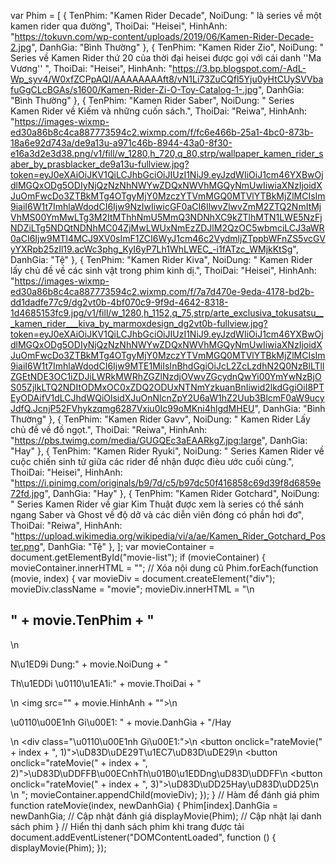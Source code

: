 var Phim = [
    {
        TenPhim: "Kamen Rider Decade",
        NoiDung: " là series về một kamen rider qua đường", ThoiDai: "Heisei",
        HinhAnh: "https://tokuvn.com/wp-content/uploads/2019/06/Kamen-Rider-Decade-2.jpg",
        DanhGia: "Bình Thường"
    },
    {
        TenPhim: "Kamen Rider Zio",
        NoiDung: " Series về Kamen Rider thứ 20 của thời đại heisei được gọi với cái danh ''Ma Vương'' ", ThoiDai: "Heisei",
        HinhAnh: "https://3.bp.blogspot.com/-AdL-Wp_syv4/W0xfZCPpAQI/AAAAAAAAft8/vN1Li73ZuCQfl5Yju0yHtCUySVVbafuGgCLcBGAs/s1600/Kamen-Rider-Zi-O-Toy-Catalog-1-.jpg",
        DanhGia: "Bình Thường"
    },
    {
        TenPhim: "Kamen Rider Saber",
        NoiDung: " Series Kamen Rider về Kiếm và những cuốn sách.", ThoiDai: "Reiwa",
        HinhAnh: "https://images-wixmp-ed30a86b8c4ca887773594c2.wixmp.com/f/fc6e466b-25a1-4bc0-873b-18a6e92d743a/de9a13u-a971c46b-8944-43a0-8f30-e16a3d2e3d38.png/v1/fill/w_1280,h_720,q_80,strp/wallpaper_kamen_rider_saber_by_prasblacker_de9a13u-fullview.jpg?token=eyJ0eXAiOiJKV1QiLCJhbGciOiJIUzI1NiJ9.eyJzdWIiOiJ1cm46YXBwOjdlMGQxODg5ODIyNjQzNzNhNWYwZDQxNWVhMGQyNmUwIiwiaXNzIjoidXJuOmFwcDo3ZTBkMTg4OTgyMjY0MzczYTVmMGQ0MTVlYTBkMjZlMCIsIm9iaiI6W1t7ImhlaWdodCI6Ijw9NzIwIiwicGF0aCI6IlwvZlwvZmM2ZTQ2NmItMjVhMS00YmMwLTg3M2ItMThhNmU5MmQ3NDNhXC9kZTlhMTN1LWE5NzFjNDZiLTg5NDQtNDNhMC04ZjMwLWUxNmEzZDJlM2QzOC5wbmciLCJ3aWR0aCI6Ijw9MTI4MCJ9XV0sImF1ZCI6WyJ1cm46c2VydmljZTppbWFnZS5vcGVyYXRpb25zIl19.acWc3phg_KyI6yP7Lh1WhLWEC_-i1fATzc_WMjkKtSg",
        DanhGia: "Tệ"
    },
    {
        TenPhim: "Kamen Rider Kiva",
        NoiDung: " Kamen Rider lấy chủ đề về các sinh vật trong phim kinh dị.", ThoiDai: "Heisei",
        HinhAnh: "https://images-wixmp-ed30a86b8c4ca887773594c2.wixmp.com/f/7a7d470e-9eda-4178-bd2b-dd1dadfe77c9/dg2vt0b-4bf070c9-9f9d-4642-8318-1d4685153fc9.jpg/v1/fill/w_1280,h_1152,q_75,strp/arte_exclusiva_tokusatsu___kamen_rider___kiva_by_marmoxdesign_dg2vt0b-fullview.jpg?token=eyJ0eXAiOiJKV1QiLCJhbGciOiJIUzI1NiJ9.eyJzdWIiOiJ1cm46YXBwOjdlMGQxODg5ODIyNjQzNzNhNWYwZDQxNWVhMGQyNmUwIiwiaXNzIjoidXJuOmFwcDo3ZTBkMTg4OTgyMjY0MzczYTVmMGQ0MTVlYTBkMjZlMCIsIm9iaiI6W1t7ImhlaWdodCI6Ijw9MTE1MiIsInBhdGgiOiJcL2ZcLzdhN2Q0NzBlLTllZGEtNDE3OC1iZDJiLWRkMWRhZGZlNzdjOVwvZGcydnQwYi00YmYwNzBjOS05ZjlkLTQ2NDItODMxOC0xZDQ2ODUxNTNmYzkuanBnIiwid2lkdGgiOiI8PTEyODAifV1dLCJhdWQiOlsidXJuOnNlcnZpY2U6aW1hZ2Uub3BlcmF0aW9ucyJdfQ.JcnjP52FVhykzqmg6287Vxiu0Ic99oMKni4hlgdMHEU",
        DanhGia: "Bình Thường"
    },
    {
        TenPhim: "Kamen Rider Gavv",
        NoiDung: " Kamen Rider Lấy chủ đề về đồ ngọt.", ThoiDai: "Reiwa",
        HinhAnh: "https://pbs.twimg.com/media/GUGQEc3aEAARkg7.jpg:large",
        DanhGia: "Hay"
    },
    {
        TenPhim: "Kamen Rider Ryuki",
        NoiDung: " Series Kamen Rider về cuộc chiến sinh tử giữa các rider để nhận được đièu ước cuối cùng.", ThoiDai: "Heisei",
        HinhAnh: "https://i.pinimg.com/originals/b9/7d/c5/b97dc50f416858c69d39f8d6859e72fd.jpg",
        DanhGia: "Hay"
    },
    {
        TenPhim: "Kamen Rider Gotchard",
        NoiDung: " Series Kamen Rider về giar Kim Thuật được xem là series có thể sánh ngang Saber và Ghost về độ dở và các diễn viên đóng có phần hơi đơ", ThoiDai: "Reiwa",
        HinhAnh: "https://upload.wikimedia.org/wikipedia/vi/a/ae/Kamen_Rider_Gotchard_Poster.png",
        DanhGia: "Tệ"
    },
];
var movieContainer = document.getElementById("movie-list");
if (movieContainer) {
    movieContainer.innerHTML = ""; // Xóa nội dung cũ
    Phim.forEach(function (movie, index) {
        var movieDiv = document.createElement("div");
        movieDiv.className = "movie";
        movieDiv.innerHTML = "\n        <h2>" + movie.TenPhim + "</h2>\n        <p>N\u1ED9i Dung:" + movie.NoiDung + "</p> <p>Th\u1EDDi \u0110\u1EA1i:" + movie.ThoiDai + "</p>\n        <img src=\"" + movie.HinhAnh + "\">\n        <p>\u0110\u00E1nh Gi\u00E1: " + movie.DanhGia + "/Hay</p>\n        <div class=\"\u0110\u00E1nh Gi\u00E1:\">\n          <button onclick=\"rateMovie(" + index + ", 1)\">\uD83D\uDE29T\u1EC7\uD83D\uDE29</button>\n          <button onclick=\"rateMovie(" + index + ", 2)\">\uD83D\uDDFFB\u00ECnhTh\u01B0\u1EDDng\uD83D\uDDFF</button>\n          <button onclick=\"rateMovie(" + index + ", 3)\">\uD83D\uDD25Hay\uD83D\uDD25</button>\n        </div>\n      ";
        movieContainer.appendChild(movieDiv);
    });
}
// Hàm để đánh giá phim
function rateMovie(index, newDanhGia) {
    Phim[index].DanhGia = newDanhGia; // Cập nhật đánh giá
    displayMovie(Phim); // Cập nhật lại danh sách phim
}
// Hiển thị danh sách phim khi trang được tải
document.addEventListener("DOMContentLoaded", function () {
    displayMovie(Phim);
});
